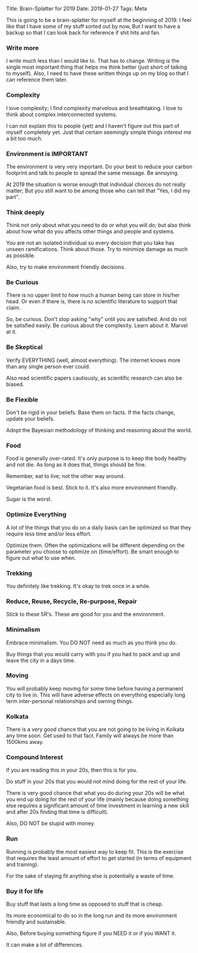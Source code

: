 Title: Brain-Splatter for 2019
Date: 2019-01-27
Tags: Meta

This is going to be a brain-splatter for myself at the beginning
of 2019. I feel like that I have some of my stuff sorted out by now,
But I want to have a backup so that I can look back for
reference if shit hits and fan.

### Write more ###

I write much less than I would like to. That has to change. Writing is
the single most important thing that helps me think better (just short
of talking to myself). Also, I need to have these written things up on
my blog so that I can reference them later.

### Complexity ###

I love complexity; I find complexity marvelous and breathtaking. I
love to think about complex interconnected systems. 

I can not explain this to people (yet) and I haven't figure out this
part of myself completely yet. Just that certain seemingly simple
things interest me a bit too much.

### Environment is IMPORTANT ###

The environment is very very important. Do your best to reduce your
carbon footprint and talk to people to spread the same message. Be
annoying.

At 2019 the situation is worse enough that individual choices do not
really matter; But you still want to be among those who can tell
that "Yes, I did my part".

### Think deeply ###

Think not only about what you need to do or what you will do; but also
think about how what do you affects other things and people and
systems. 

You are not an isolated individual so every decision that you take has
unseen ramifications. Think about those. Try to minimize damage as
much as possible.

Also, try to make environment friendly decisions.

### Be Curious ###

There is no upper limit to how much a human being can store in his/her
head. Or even if there is, there is no scientific literature to
support that claim.

So, be curious. Don't stop asking "why" until you are satisfied. And
do not be satisfied easily. Be curious about the complexity. Learn
about it. Marvel at it.

### Be Skeptical ###

Verify EVERYTHING (well, almost everything). The internet
knows more than any single person ever could.

Also read scientific papers cautiously, as scientific research can
also be biased.

### Be Flexible ###

Don't be rigid in your beliefs. Base them on facts. If the facts
change, update your beliefs.

Adopt the Bayesian methodology of thinking and reasoning about the
world.

### Food ###
Food is generally over-rated. It's only purpose is to keep the body
healthy and not die. As long as it does that, things should be fine. 

Remember, eat to live; not the other way around. 

Vegetarian food is best. Stick to it. It's also more environment friendly.

Sugar is the worst.

### Optimize Everything ###
A lot of the things that you do on a daily basis can be optimized so
that they require less time and/or less effort.

Optimize them. Often the optimizations will be different depending on
the parameter you choose to optimize on (time/effort). Be smart enough
to figure out what to use when.

### Trekking ###
You definitely like trekking. It's okay to trek once in a while.

### Reduce, Reuse, Recycle, Re-purpose, Repair ###
Stick to these 5R's. These are good for you and the environment.

### Minimalism ###
Embrace minimalism. You DO NOT need as much as you think you do. 

Buy things that you would carry with you if you had to pack and up and
leave the city in a days time.

### Moving ###
You will probably keep moving for some time before having a permanent
city to live in.  This will have adverse effects on everything
especially long term inter-personal relationships and owning things.

### Kolkata ###
There is a very good chance that you are not going to be living in
Kolkata any time soon. Get used to that fact. Family will always be
more than 1500kms away. 

### Compound Interest ###
If you are reading this in your 20s, then this is for you. 

Do stuff in your 20s that you would not mind doing for the rest of
your life.

There is very good chance that what you do during your 20s will be
what you end up doing for the rest of your life (mainly because doing
something else requires a significant amount of time investment in
learning a new skill and after 20s finding that time is difficult).

Also, DO NOT be stupid with money.

### Run ###
Running is probably the most easiest way to keep fit. This is the
exercise that requires the least amount of effort to get started (in
terms of equipment and training). 

For the sake of staying fit anything else is potentially a waste of
time.

### Buy it for life ###
Buy stuff that lasts a long time as opposed to stuff that is cheap. 

Its more economical to do so in the long run and its more environment
friendly and sustainable.

Also, Before buying something figure if you NEED it or if you WANT it.

It can make a lot of differences. 



